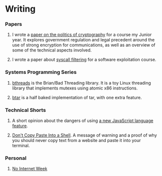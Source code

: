 
# Writing

### Papers

1. I wrote a [paper on the politics of cryptography](/resources/crypto_paper.pdf) for a course my Junior year. It explores
government regulation and legal precedent around the use of strong encryption for communications, as well as an overview of
some of the technical aspects involved.

2. I wrote a paper about [syscall filtering](/resources/syscall_paper.pdf) for a software exploitation course.


### Systems Programming Series

1. [bthreads](bthreads.html) is the Brian/Bad Threading library. It is a toy
 Linux threading library that implements mutexes using atomic x86 instructions.

2. [btar](btar.html) is a half baked implementation of tar, with one extra feature.


### Technical Shorts

1. A short opinion about the dangers of using [a new JavaScript language feature](object-literals.html).

2. [Don't Copy Paste Into a Shell](copy-paste-shell.html). A message of warning and a proof of why you should never copy text from a website and paste it into your terminal.


### Personal

1. [No Internet Week](no-internet-week.html)



